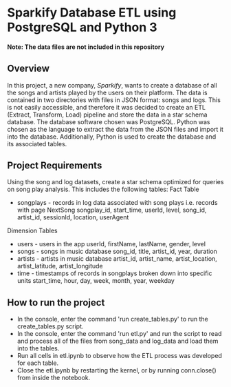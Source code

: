 # Sparkify Database ETL using PostgreSQL and Python 3

#### Note: The data files are not included in this repository

## Overview
In this project, a new company, *Sparkify*, wants to create a database of all the songs and artists played by the users on their platform. The data is contained in two directories with files in JSON format: songs and logs. This is not easily accessible, and therefore it was decided to create an ETL (Extract, Transform, Load) pipeline and store the data in a star schema database. The database software chosen was PostgreSQL. Python was chosen as the language to extract the data from the JSON files and import it into the database. Additionally, Python is used to create the database and its associated tables. 

## Project Requirements
Using the song and log datasets, create a star schema optimized for queries on song play analysis. This includes the following tables:
Fact Table

   * songplays - records in log data associated with song plays i.e. records with page NextSong
        songplay_id, start_time, userId, level, song_id, artist_id, sessionId, location, userAgent

Dimension Tables

   * users - users in the app
        userId, firstName, lastName, gender, level
   * songs - songs in music database
        song_id, title, artist_id, year, duration
   * artists - artists in music database
        artist_id, artist_name, artist_location, artist_latitude, artist_longitude
   * time - timestamps of records in songplays broken down into specific units
        start_time, hour, day, week, month, year, weekday
        
## How to run the project
- In the console, enter the command 'run create_tables.py' to run the create_tables.py script.
- In the console, enter the command 'run etl.py' and run the script to read and process all of the files from song_data and log_data and load them into the tables.
- Run all cells in etl.ipynb to observe how the ETL process was developed for each table.
- Close the etl.ipynb by restarting the kernel, or by running conn.close() from inside the notebook.

